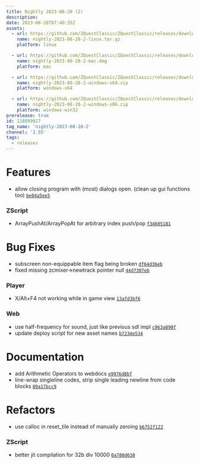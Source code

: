 ```yaml
---
title: Nightly 2023-08-28 (2)
description: 
date: 2023-08-28T07:40:35Z
assets: 
  - url: https://github.com/ZQuestClassic/ZQuestClassic/releases/download/nightly-2023-08-28-2/nightly-2023-08-28-2-linux.tar.gz
    name: nightly-2023-08-28-2-linux.tar.gz
    platform: linux

  - url: https://github.com/ZQuestClassic/ZQuestClassic/releases/download/nightly-2023-08-28-2/nightly-2023-08-28-2-mac.dmg
    name: nightly-2023-08-28-2-mac.dmg
    platform: mac

  - url: https://github.com/ZQuestClassic/ZQuestClassic/releases/download/nightly-2023-08-28-2/nightly-2023-08-28-2-windows-x64.zip
    name: nightly-2023-08-28-2-windows-x64.zip
    platform: windows-x64

  - url: https://github.com/ZQuestClassic/ZQuestClassic/releases/download/nightly-2023-08-28-2/nightly-2023-08-28-2-windows-x86.zip
    name: nightly-2023-08-28-2-windows-x86.zip
    platform: windows-win32
prerelease: true
id: 118899927
tag_name: 'nightly-2023-08-28-2'
channel: '2.55'
tags:
  - releases
---
```




# Features

- allow closing program with (most) dialogs open. (clean up gui functions too) [`be04a5ee5`](https://github.com/ArmageddonGames/ZQuestClassic/commit/be04a5ee56e7562a0e62b292008979cf056b106b)

### ZScript

- ArrayPushAt/ArrayPopAt for arbitrary index push/pop [`f34605181`](https://github.com/ArmageddonGames/ZQuestClassic/commit/f346051814573a261819597f5e2a4de312986d3b)

# Bug Fixes

- subscreen non-equippable item flag being broken [`df64d36eb`](https://github.com/ArmageddonGames/ZQuestClassic/commit/df64d36eb25442e3a92613ff494a8d2bee81b816)
- fixed missing zcmixer->newtrack pointer null [`44d7307eb`](https://github.com/ArmageddonGames/ZQuestClassic/commit/44d7307ebf8ef163bfe3e1e3fc5dba593739ec05)

### Player

- X/Alt+F4 not working while in game view [`13afd3bf6`](https://github.com/ArmageddonGames/ZQuestClassic/commit/13afd3bf6f2da0bafd5e16ca9fe15e53a586973e)

### Web

- use half-frequency for sound, just like previous sdl impl [`c963a890f`](https://github.com/ArmageddonGames/ZQuestClassic/commit/c963a890f3f82e141ee613368c23664a206c45b7)
- update deploy script for new asset names [`b7234e534`](https://github.com/ArmageddonGames/ZQuestClassic/commit/b7234e53450e506d22d48eebc4481823a31fe5ef)

# Documentation

- add Arithmetic Operators to webdocs [`e9976d8bf`](https://github.com/ArmageddonGames/ZQuestClassic/commit/e9976d8bf3c01ae678b6f52334e7c6e6c8203d2f)
- line-wrap singleline codes, strip single leading newline from code blocks [`89a17bcc9`](https://github.com/ArmageddonGames/ZQuestClassic/commit/89a17bcc9f322e89eb0932e2394c56ebe0d20ce2)

# Refactors

- use calloc in reset_tile instead of manually zeroing [`b6752f122`](https://github.com/ArmageddonGames/ZQuestClassic/commit/b6752f122a49ba849e42e43a3f4cf541341c4240)

### ZScript

- better jit compilation for 32b div 10000 [`0a780d638`](https://github.com/ArmageddonGames/ZQuestClassic/commit/0a780d638671e91372675c2161cc0fa0131545b8)

